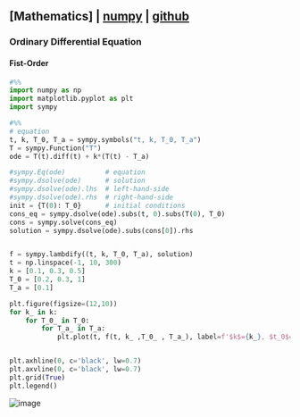 ## [Mathematics] | [numpy](https://numpy.org/doc/stable/contents.html) | [github](https://github.com/numpy/numpy)

### Ordinary Differential Equation
#### Fist-Order
```python
#%%
import numpy as np
import matplotlib.pyplot as plt
import sympy

#%%
# equation
t, k, T_0, T_a = sympy.symbols("t, k, T_0, T_a")
T = sympy.Function("T")
ode = T(t).diff(t) + k*(T(t) - T_a)

#sympy.Eq(ode)          # equation
#sympy.dsolve(ode)      # solution
#sympy.dsolve(ode).lhs  # left-hand-side
#sympy.dsolve(ode).rhs  # right-hand-side
init = {T(0): T_0}      # initial conditions
cons_eq = sympy.dsolve(ode).subs(t, 0).subs(T(0), T_0)
cons = sympy.solve(cons_eq)
solution = sympy.dsolve(ode).subs(cons[0]).rhs


f = sympy.lambdify((t, k, T_0, T_a), solution)
t = np.linspace(-1, 10, 300)
k = [0.1, 0.3, 0.5]
T_0 = [0.2, 0.3, 1]
T_a = [0.1]

plt.figure(figsize=(12,10))
for k_ in k:
    for T_0_ in T_0:
        for T_a_ in T_a:
            plt.plot(t, f(t, k_ ,T_0_ , T_a_), label=f'$k$={k_}, $t_0$={T_0_}, $t_a$={T_a_}')


plt.axhline(0, c='black', lw=0.7)
plt.axvline(0, c='black', lw=0.7)
plt.grid(True)
plt.legend()
```
![image](https://user-images.githubusercontent.com/52376448/99898872-5aa91f80-2ce8-11eb-86c1-74bace6b31b4.png)
